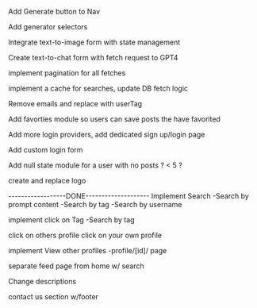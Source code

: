 <!-- @format -->

<!-- Feed? ^^^ -->

Add Generate button to Nav

Add generator selectors

Integrate text-to-image form with state management

Create text-to-chat form with fetch request to GPT4

implement pagination for all fetches

implement a cache for searches, update DB fetch logic

Remove emails and replace with userTag

Add favorties module so users can save posts the have favorited

Add more login providers, add dedicated sign up/login page

Add custom login form

Add null state module for a user with no posts ? < 5 ?

create and replace logo

------------------DONE--------------------
Implement Search
-Search by prompt content
-Search by tag
-Search by username

implement click on Tag
-Search by tag

click on others profile
click on your own profile

implement View other profiles
-profile/[id]/ page

separate feed page from home w/ search

Change descriptions

contact us section w/footer
